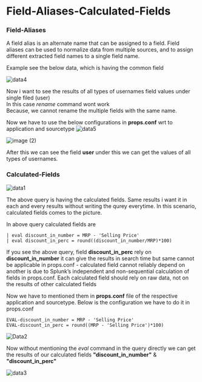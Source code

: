 # Field-Aliases-Calculated-Fields

### Field-Aliases
A field alias is an alternate name that can be assigned to a field. Field aliases can be used to normalize data from multiple sources, and to assign different extracted field names to a single field name.

Example see the below data, which is having the common field 

![data4](https://github.com/user-attachments/assets/d43aa80e-8d6e-469d-8b53-3f64e7980c9b)

Now i want to see the results of all types of usernames field values under single filed (user)</br>
In this case *rename* command wont work</br>
Because, we cannot rename the multiple fields with the same name.

Now we have to use the below configurations in **props.conf** wrt to application and sourcetype
![data5](https://github.com/user-attachments/assets/3faf3d58-1445-48b6-bb1c-6b1ec170a76f)

![image (2)](https://github.com/user-attachments/assets/6cda1924-6957-45b4-be33-d4f33f8f41d5)

After this we can see the field **user** under this we can get the values of all types of usernames.


### Calculated-Fields

![data1](https://github.com/user-attachments/assets/b8dcdba8-7ae9-46fe-a05a-cb44d4c46a46)

The above query is having the calculated fields.
Same results i want it in each and every results without writing the qurey everytime.
In this scenario, calculated fields comes to the picture.

In above query calculated fields are</br>
```
| eval discount_in_number = MRP - 'Selling Price'
| eval discount_in_perc = round((discount_in_number/MRP)*100)
```
If you see the above query, field **discount_in_perc** rely on **discount_in_number**
it can give the results in search time but same cannot be applicable in props.conf - calculated field cannot reliably depend on another is due to Splunk’s independent and non-sequential calculation of fields in props.conf. Each calculated field should rely on raw data, not on the results of other calculated fields

Now we have to mentioned them in **props.conf** file of the respective application and sourcetype.
Below is the configuration we have to do it in props.conf
```
EVAL-discount_in_number = MRP - 'Selling Price'
EVAL-discount_in_perc = round((MRP - 'Selling Price')*100)
```
![Data2](https://github.com/user-attachments/assets/b612c520-0d0f-4202-8421-b6a7f744dd3e)

Now without mentioning the *eval* command in the query directly we can get the results of our calculated fields **"discount_in_number"** & **"discount_in_perc"**

![data3](https://github.com/user-attachments/assets/8cc40498-dd74-462f-9912-b9f73ebaee82)






